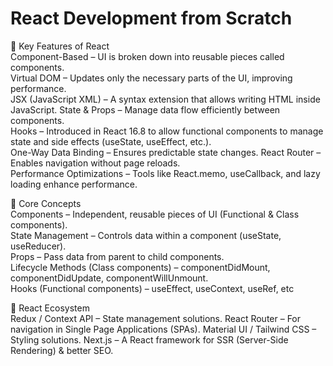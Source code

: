 # React Development from Scratch
  🔹 Key Features of React     
  Component-Based – UI is broken down into reusable pieces called components.    
  Virtual DOM – Updates only the necessary parts of the UI, improving performance.   
  JSX (JavaScript XML) – A syntax extension that allows writing HTML inside JavaScript. State & Props – Manage data flow efficiently between components.   
  Hooks – Introduced in React 16.8 to allow functional components to manage state and side effects (useState, useEffect, etc.).   
  One-Way Data Binding – Ensures predictable state changes. React Router – Enables navigation without page reloads.   
  Performance Optimizations – Tools like React.memo, useCallback, and lazy loading enhance performance.   

  🔹 Core Concepts     
Components – Independent, reusable pieces of UI (Functional & Class components).  
State Management – Controls data within a component (useState, useReducer).  
Props – Pass data from parent to child components.  
Lifecycle Methods (Class components) – componentDidMount, componentDidUpdate, componentWillUnmount.  
Hooks (Functional components) – useEffect, useContext, useRef, etc  

🔹 React Ecosystem    
Redux / Context API – State management solutions.
React Router – For navigation in Single Page Applications (SPAs).
Material UI / Tailwind CSS – Styling solutions.
Next.js – A React framework for SSR (Server-Side Rendering) & better SEO.
